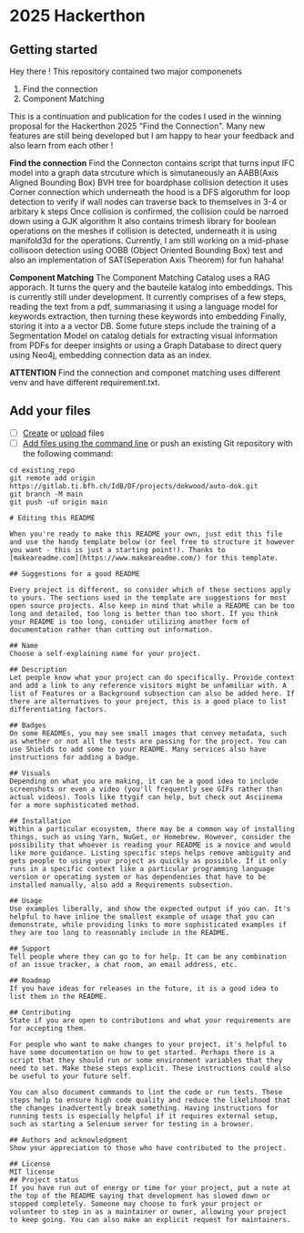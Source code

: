 # 2025 Hackerthon



## Getting started

Hey there ! 
This repository contained two major componenets 
1. Find the connection
2. Component Matching

This is a continuation and publication for the codes I used in the winning proposal for the Hackerthon 2025 "Find the Connection".
Many new features are still being developed but I am happy to hear your feedback and also learn from each other ! 


**Find the connection**
Find the Connecton contains script that turns input IFC model into a graph data strcuture which is simutaneously an AABB(Axis Aligned Bounding Box) BVH tree for boardphase collision detection
it uses Corner connection which underneath the hood is a DFS algoruthm for loop detection to verify if wall nodes can traverse back to themselves in 3-4 or arbitary k steps
Once collision is confirmed, the collision could be narroed down using a GJK algorithm
It also contains trimesh library for boolean operations on the meshes if collision is detected, underneath it is using manifold3d for the operations.
Currently, I am still working on a mid-phase collisoon detection using OOBB (Object Oriented Bounding Box) test and also an implementation of SAT(Seperation Axis Theorem) for fun  hahaha! 

**Component Matching**
The Component Matching Catalog uses a RAG apporach. It turns the query and the bauteile katalog into embeddings. This is currently still under development. 
It currently comprises of a few steps, reading the text from a pdf, summariasing it using a language model for keywords extraction, then turning these keywords into embedding 
Finally, storing it into a a vector DB. 
Some future steps include the training of a Segmentation Model on catalog detials for extracting visual information from PDFs for deeper insights
or using a Graph Database to direct query using  Neo4j, embedding connection data as an index.

**ATTENTION**
Find the connection and componet matching uses different venv and have different requirement.txt.

## Add your files

- [ ] [Create](https://docs.gitlab.com/ee/user/project/repository/web_editor.html#create-a-file) or [upload](https://docs.gitlab.com/ee/user/project/repository/web_editor.html#upload-a-file) files
- [ ] [Add files using the command line](https://docs.gitlab.com/ee/gitlab-basics/add-file.html#add-a-file-using-the-command-line) or push an existing Git repository with the following command:

```
cd existing_repo
git remote add origin https://gitlab.ti.bfh.ch/IdB/DF/projects/dokwood/auto-dok.git
git branch -M main
git push -uf origin main

# Editing this README

When you're ready to make this README your own, just edit this file and use the handy template below (or feel free to structure it however you want - this is just a starting point!). Thanks to [makeareadme.com](https://www.makeareadme.com/) for this template.

## Suggestions for a good README

Every project is different, so consider which of these sections apply to yours. The sections used in the template are suggestions for most open source projects. Also keep in mind that while a README can be too long and detailed, too long is better than too short. If you think your README is too long, consider utilizing another form of documentation rather than cutting out information.

## Name
Choose a self-explaining name for your project.

## Description
Let people know what your project can do specifically. Provide context and add a link to any reference visitors might be unfamiliar with. A list of Features or a Background subsection can also be added here. If there are alternatives to your project, this is a good place to list differentiating factors.

## Badges
On some READMEs, you may see small images that convey metadata, such as whether or not all the tests are passing for the project. You can use Shields to add some to your README. Many services also have instructions for adding a badge.

## Visuals
Depending on what you are making, it can be a good idea to include screenshots or even a video (you'll frequently see GIFs rather than actual videos). Tools like ttygif can help, but check out Asciinema for a more sophisticated method.

## Installation
Within a particular ecosystem, there may be a common way of installing things, such as using Yarn, NuGet, or Homebrew. However, consider the possibility that whoever is reading your README is a novice and would like more guidance. Listing specific steps helps remove ambiguity and gets people to using your project as quickly as possible. If it only runs in a specific context like a particular programming language version or operating system or has dependencies that have to be installed manually, also add a Requirements subsection.

## Usage
Use examples liberally, and show the expected output if you can. It's helpful to have inline the smallest example of usage that you can demonstrate, while providing links to more sophisticated examples if they are too long to reasonably include in the README.

## Support
Tell people where they can go to for help. It can be any combination of an issue tracker, a chat room, an email address, etc.

## Roadmap
If you have ideas for releases in the future, it is a good idea to list them in the README.

## Contributing
State if you are open to contributions and what your requirements are for accepting them.

For people who want to make changes to your project, it's helpful to have some documentation on how to get started. Perhaps there is a script that they should run or some environment variables that they need to set. Make these steps explicit. These instructions could also be useful to your future self.

You can also document commands to lint the code or run tests. These steps help to ensure high code quality and reduce the likelihood that the changes inadvertently break something. Having instructions for running tests is especially helpful if it requires external setup, such as starting a Selenium server for testing in a browser.

## Authors and acknowledgment
Show your appreciation to those who have contributed to the project.

## License
MIT license
## Project status
If you have run out of energy or time for your project, put a note at the top of the README saying that development has slowed down or stopped completely. Someone may choose to fork your project or volunteer to step in as a maintainer or owner, allowing your project to keep going. You can also make an explicit request for maintainers.
